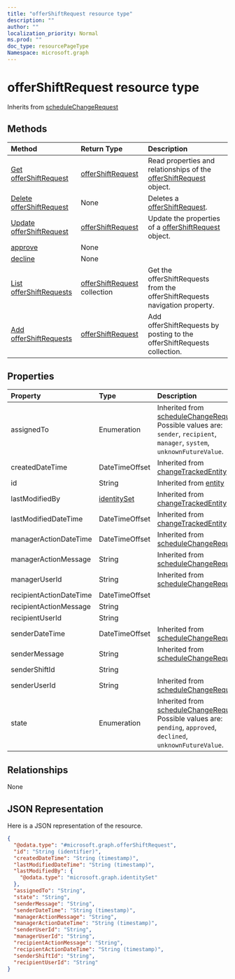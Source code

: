 ```yaml
---
title: "offerShiftRequest resource type"
description: ""
author: ""
localization_priority: Normal
ms.prod: ""
doc_type: resourcePageType
Namespace: microsoft.graph
---
```



# offerShiftRequest resource type




Inherits from [scheduleChangeRequest](../resources/scheduleChangeRequest.md)

## Methods
|Method|Return Type|Description|
|:---|:---|:---|
|[Get offerShiftRequest](../api/offershiftrequest-get.md)|[offerShiftRequest](../resources/offerShiftRequest.md)|Read properties and relationships of the [offerShiftRequest](../resources/offershiftrequest.md) object.|
|[Delete offerShiftRequest](../api/offershiftrequest-delete.md)|None|Deletes a [offerShiftRequest](../resources/offershiftrequest.md).|
|[Update offerShiftRequest](../api/offershiftrequest-update.md)|[offerShiftRequest](../resources/offerShiftRequest.md)|Update the properties of a [offerShiftRequest](../resources/offershiftrequest.md) object.|
|[approve](../api/offershiftrequest-approve.md)|None||
|[decline](../api/offershiftrequest-decline.md)|None||
|[List offerShiftRequests](../api/schedule-list-offershiftrequests.md)|[offerShiftRequest](../resources/offerShiftRequest.md) collection|Get the offerShiftRequests from the offerShiftRequests navigation property.|
|[Add offerShiftRequests](../api/schedule-post-offershiftrequests.md)|[offerShiftRequest](../resources/offerShiftRequest.md)|Add offerShiftRequests by posting to the offerShiftRequests collection.|

## Properties
|Property|Type|Description|
|:---|:---|:---|
|assignedTo|Enumeration| Inherited from [scheduleChangeRequest](../resources/scheduleChangeRequest.md). Possible values are: `sender`, `recipient`, `manager`, `system`, `unknownFutureValue`.|
|createdDateTime|DateTimeOffset| Inherited from [changeTrackedEntity](../resources/changeTrackedEntity.md)|
|id|String| Inherited from [entity](../resources/entity.md)|
|lastModifiedBy|[identitySet](../resources/identitySet.md)| Inherited from [changeTrackedEntity](../resources/changeTrackedEntity.md)|
|lastModifiedDateTime|DateTimeOffset| Inherited from [changeTrackedEntity](../resources/changeTrackedEntity.md)|
|managerActionDateTime|DateTimeOffset| Inherited from [scheduleChangeRequest](../resources/scheduleChangeRequest.md)|
|managerActionMessage|String| Inherited from [scheduleChangeRequest](../resources/scheduleChangeRequest.md)|
|managerUserId|String| Inherited from [scheduleChangeRequest](../resources/scheduleChangeRequest.md)|
|recipientActionDateTime|DateTimeOffset||
|recipientActionMessage|String||
|recipientUserId|String||
|senderDateTime|DateTimeOffset| Inherited from [scheduleChangeRequest](../resources/scheduleChangeRequest.md)|
|senderMessage|String| Inherited from [scheduleChangeRequest](../resources/scheduleChangeRequest.md)|
|senderShiftId|String||
|senderUserId|String| Inherited from [scheduleChangeRequest](../resources/scheduleChangeRequest.md)|
|state|Enumeration| Inherited from [scheduleChangeRequest](../resources/scheduleChangeRequest.md). Possible values are: `pending`, `approved`, `declined`, `unknownFutureValue`.|

## Relationships
None

## JSON Representation
Here is a JSON representation of the resource.
<!-- {
  "blockType": "resource",
  "keyProperty": "id",
  "@odata.type": "microsoft.graph.offerShiftRequest",
  "baseType": "microsoft.graph.scheduleChangeRequest",
  "openType": false
}
-->
``` json
{
  "@odata.type": "#microsoft.graph.offerShiftRequest",
  "id": "String (identifier)",
  "createdDateTime": "String (timestamp)",
  "lastModifiedDateTime": "String (timestamp)",
  "lastModifiedBy": {
    "@odata.type": "microsoft.graph.identitySet"
  },
  "assignedTo": "String",
  "state": "String",
  "senderMessage": "String",
  "senderDateTime": "String (timestamp)",
  "managerActionMessage": "String",
  "managerActionDateTime": "String (timestamp)",
  "senderUserId": "String",
  "managerUserId": "String",
  "recipientActionMessage": "String",
  "recipientActionDateTime": "String (timestamp)",
  "senderShiftId": "String",
  "recipientUserId": "String"
}
```

